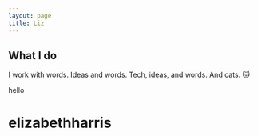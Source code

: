 ```yaml
---
layout: page
title: Liz
---
```


## What I do
I work with words. Ideas and words. Tech, ideas, and words. And cats.
:cat:

hello

# elizabethharris
